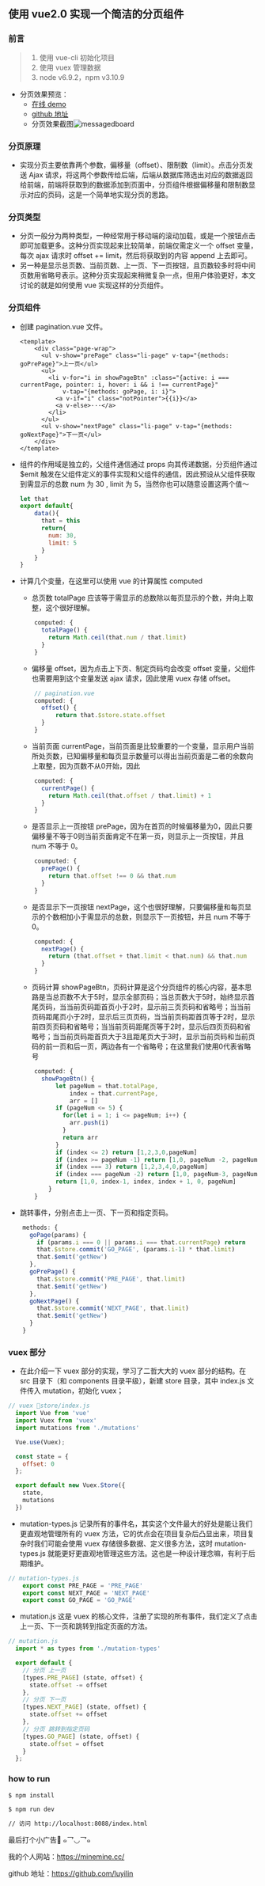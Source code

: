 ## 使用 vue2.0 实现一个简洁的分页组件

### 前言

> 1. 使用 vue-cli 初始化项目
> 2. 使用 vuex 管理数据
> 3. node v6.9.2，npm v3.10.9

* 分页效果预览：
  * [在线 demo](https://luyilin.github.io/vue-pagination-minemine/dist/index.html)
  * [github 地址](https://github.com/luyilin/vue-pagination-minemine)
  * 分页效果截图![messagedboard](https://ooo.0o0.ooo/2017/04/19/58f7246807888.png)

### 分页原理

  * 实现分页主要依靠两个参数，偏移量（offset）、限制数（limit）。点击分页发送 Ajax 请求，将这两个参数传给后端，后端从数据库筛选出对应的数据返回给前端，前端将获取到的数据添加到页面中，分页组件根据偏移量和限制数显示对应的页码，这是一个简单地实现分页的思路。

### 分页类型

  * 分页一般分为两种类型，一种经常用于移动端的滚动加载，或是一个按钮点击即可加载更多。这种分页实现起来比较简单，前端仅需定义一个 offset 变量，每次 ajax 请求时 offset += limit，然后将获取到的内容 append 上去即可。
  * 另一种是显示总页数、当前页数、上一页、下一页按钮，且页数较多时将中间页数用省略号表示。这种分页实现起来稍微复杂一点，但用户体验更好，本文讨论的就是如何使用 vue 实现这样的分页组件。

### 分页组件

* 创建 pagination.vue 文件。

  ```vue
  <template>
      <div class="page-wrap">
        <ul v-show="prePage" class="li-page" v-tap="{methods: goPrePage}">上一页</ul>
        <ul>
          <li v-for="i in showPageBtn" :class="{active: i === currentPage, pointer: i, hover: i && i !== currentPage}"
              v-tap="{methods: goPage, i: i}">
            <a v-if="i" class="notPointer">{{i}}</a>
            <a v-else>···</a>
          </li>
        </ul>
        <ul v-show="nextPage" class="li-page" v-tap="{methods: goNextPage}">下一页</ul>
      </div>
  </template>
  ```

* 组件的作用域是独立的，父组件通信通过 props 向其传递数据，分页组件通过 $emit 触发在父组件定义的事件实现和父组件的通信，因此预设从父组件获取到需显示的总数 num 为 30 , limit 为 5，当然你也可以随意设置这两个值～

    ```js
    let that
    export default{
        data(){
          that = this
          return{
            num: 30,
            limit: 5
          }
        }
    }
    ```

* 计算几个变量，在这里可以使用 vue 的计算属性 computed
  * 总页数 totalPage 应该等于需显示的总数除以每页显示的个数，并向上取整，这个很好理解。

  ```js
      computed: {
        totalPage() {
          return Math.ceil(that.num / that.limit)
        }
      }
  ```
  * 偏移量 offset，因为点击上下页、制定页码均会改变 offset 变量，父组件也需要用到这个变量发送 ajax 请求，因此使用 vuex 存储 offset。

  ```js
      // pagination.vue
      computed: {
        offset() {
            return that.$store.state.offset
        }
      }
  ```

  * 当前页面 currentPage，当前页面是比较重要的一个变量，显示用户当前所处页数，已知偏移量和每页显示数量可以得出当前页面是二者的余数向上取整，因为页数不从0开始，因此

  ```js
      computed: {
        currentPage() {
          return Math.ceil(that.offset / that.limit) + 1
        }
      }
  ```

  * 是否显示上一页按钮 prePage，因为在首页的时候偏移量为0，因此只要偏移量不等于0则当前页面肯定不在第一页，则显示上一页按钮，并且 num 不等于 0。

  ```js
      coumputed: {
        prePage() {
          return that.offset !== 0 && that.num
        }
      }
  ```

  * 是否显示下一页按钮 nextPage，这个也很好理解，只要偏移量和每页显示的个数相加小于需显示的总数，则显示下一页按钮，并且 num 不等于 0。

  ```js
      computed: {
        nextPage() {
          return (that.offset + that.limit < that.num) && that.num
        }
      }
  ```

  * 页码计算 showPageBtn，页码计算是这个分页组件的核心内容，基本思路是当总页数不大于5时，显示全部页码；当总页数大于5时，始终显示首尾页码，当当前页码距首页小于2时，显示前三页页码和省略号；当当前页码距尾页小于2时，显示后三页页码，当当前页码距首页等于2时，显示前四页页码和省略号；当当前页码距尾页等于2时，显示后四页页码和省略号；当当前页码距首页大于3且距尾页大于3时，显示当前页码和当前页码的前一页和后一页，两边各有一个省略号；在这里我们使用0代表省略号

  ```js
      computed: {
        showPageBtn() {
            let pageNum = that.totalPage,
                index = that.currentPage,
                arr = []
            if (pageNum <= 5) {
              for(let i = 1; i <= pageNum; i++) {
                arr.push(i)
              }
              return arr
            }
            if (index <= 2) return [1,2,3,0,pageNum]
            if (index >= pageNum -1) return [1,0, pageNum -2, pageNum -1, pageNum]
            if (index === 3) return [1,2,3,4,0,pageNum]
            if (index === pageNum -2) return [1,0, pageNum-3, pageNum-2, pageNum-1, pageNum]
            return [1,0, index-1, index, index + 1, 0, pageNum]
          }
      }
  ```

* 跳转事件，分别点击上一页、下一页和指定页码。

```js
    methods: {
      goPage(params) {
        if (params.i === 0 || params.i === that.currentPage) return
        that.$store.commit('GO_PAGE', (params.i-1) * that.limit)
        that.$emit('getNew')
      },
      goPrePage() {
        that.$store.commit('PRE_PAGE', that.limit)
        that.$emit('getNew')
      },
      goNextPage() {
        that.$store.commit('NEXT_PAGE', that.limit)
        that.$emit('getNew')
      }
    }
```

### vuex 部分
  * 在此介绍一下 vuex 部分的实现，学习了二哲大大的 vuex 部分的结构。在 src 目录下（和 components 目录平级），新建 store 目录，其中 index.js 文件传入 mutation，初始化 vuex；
  ```js
  // vuex store/index.js
    import Vue from 'vue'
    import Vuex from 'vuex'
    import mutations from './mutations'

    Vue.use(Vuex);

    const state = {
      offset: 0
    };

    export default new Vuex.Store({
      state,
      mutations
    })
  ```
  * mutation-types.js 记录所有的事件名，其实这个文件最大的好处是能让我们更直观地管理所有的 vuex 方法，它的优点会在项目复杂后凸显出来，项目复杂时我们可能会使用 vuex 存储很多数据、定义很多方法，这时 mutation-types.js 就能更好更直观地管理这些方法。这也是一种设计理念嘛，有利于后期维护。

  ```js
  // mutation-types.js
      export const PRE_PAGE = 'PRE_PAGE'
      export const NEXT_PAGE = 'NEXT_PAGE'
      export const GO_PAGE = 'GO_PAGE'
  ```

  * mutation.js 这是 vuex 的核心文件，注册了实现的所有事件，我们定义了点击上一页、下一页和跳转到指定页面的方法。

  ```js
  // mutation.js
    import * as types from './mutation-types'

    export default {
      // 分页 上一页
      [types.PRE_PAGE] (state, offset) {
        state.offset -= offset
      },
      // 分页 下一页
      [types.NEXT_PAGE] (state, offset) {
        state.offset += offset
      },
      // 分页 跳转到指定页码
      [types.GO_PAGE] (state, offset) {
        state.offset = offset
      }
    };
  ```

  ### how to run

  ```bash
  $ npm install

  $ npm run dev

  // 访问 http://localhost:8088/index.html
  ```

  最后打个小广告🎣 ๑乛◡乛๑

  我的个人网站：https://minemine.cc/

  github 地址：https://github.com/luyilin
